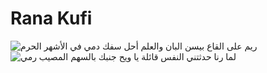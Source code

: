 Rana Kufi
=========

![ريم على القاع بيسن البان والعلم أحل سفك دمي في الأشهر الحرم](assets/images/sample-1.svg)
![لما رنا حدثتني النفس قائلة يا ويح جنبك بالسهم المصيب رمي](assets/images/sample-2.svg)
